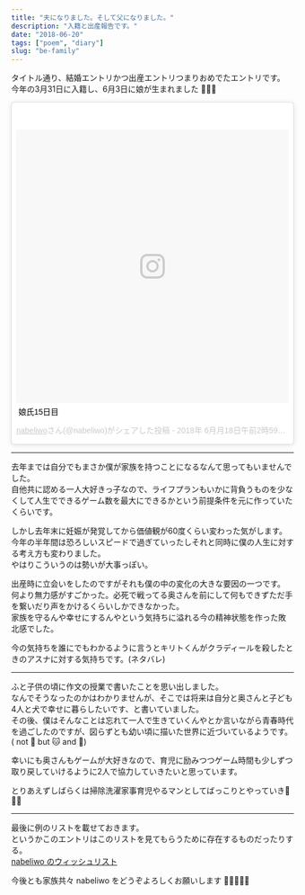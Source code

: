 ```yaml
---
title: "夫になりました。そして父になりました。"
description: "入籍と出産報告です。"
date: "2018-06-20"
tags: ["poem", "diary"]
slug: "be-family"
---
```


タイトル通り、結婚エントリかつ出産エントリつまりおめでたエントリです。  
今年の3月31日に入籍し、6月3日に娘が生まれました :tada::tada::tada:

<div style="display:flex;justify-content:center;">
<blockquote class="instagram-media" data-instgrm-captioned data-instgrm-permalink="https://www.instagram.com/p/BkKW_UPAnFW/" data-instgrm-version="8" style=" background:#FFF; border:0; border-radius:3px; box-shadow:0 0 1px 0 rgba(0,0,0,0.5),0 1px 10px 0 rgba(0,0,0,0.15); margin: 1px; max-width:658px; padding:0; width:99.375%; width:-webkit-calc(100% - 2px); width:calc(100% - 2px);"><div style="padding:8px;"> <div style=" background:#F8F8F8; line-height:0; margin-top:40px; padding:50.0% 0; text-align:center; width:100%;"> <div style=" background:url(data:image/png;base64,iVBORw0KGgoAAAANSUhEUgAAACwAAAAsCAMAAAApWqozAAAABGdBTUEAALGPC/xhBQAAAAFzUkdCAK7OHOkAAAAMUExURczMzPf399fX1+bm5mzY9AMAAADiSURBVDjLvZXbEsMgCES5/P8/t9FuRVCRmU73JWlzosgSIIZURCjo/ad+EQJJB4Hv8BFt+IDpQoCx1wjOSBFhh2XssxEIYn3ulI/6MNReE07UIWJEv8UEOWDS88LY97kqyTliJKKtuYBbruAyVh5wOHiXmpi5we58Ek028czwyuQdLKPG1Bkb4NnM+VeAnfHqn1k4+GPT6uGQcvu2h2OVuIf/gWUFyy8OWEpdyZSa3aVCqpVoVvzZZ2VTnn2wU8qzVjDDetO90GSy9mVLqtgYSy231MxrY6I2gGqjrTY0L8fxCxfCBbhWrsYYAAAAAElFTkSuQmCC); display:block; height:44px; margin:0 auto -44px; position:relative; top:-22px; width:44px;"></div></div> <p style=" margin:8px 0 0 0; padding:0 4px;"> <a href="https://www.instagram.com/p/BkKW_UPAnFW/" style=" color:#000; font-family:Arial,sans-serif; font-size:14px; font-style:normal; font-weight:normal; line-height:17px; text-decoration:none; word-wrap:break-word;" target="_blank">娘氏15日目</a></p> <p style=" color:#c9c8cd; font-family:Arial,sans-serif; font-size:14px; line-height:17px; margin-bottom:0; margin-top:8px; overflow:hidden; padding:8px 0 7px; text-align:center; text-overflow:ellipsis; white-space:nowrap;"><a href="https://www.instagram.com/nabeliwo/" style=" color:#c9c8cd; font-family:Arial,sans-serif; font-size:14px; font-style:normal; font-weight:normal; line-height:17px;" target="_blank"> nabeliwo</a>さん(@nabeliwo)がシェアした投稿 - <time style=" font-family:Arial,sans-serif; font-size:14px; line-height:17px;" datetime="2018-06-18T09:59:43+00:00">2018年 6月月18日午前2時59分PDT</time></p></div></blockquote> <script async defer src="//www.instagram.com/embed.js"></script>
</div>

---

去年までは自分でもまさか僕が家族を持つことになるなんて思ってもいませんでした。  
自他共に認める一人大好きっ子なので、ライフプランもいかに背負うものを少なくして人生でできるゲーム数を最大にできるかという前提条件を元に作っていたくらいです。

しかし去年末に妊娠が発覚してから価値観が60度くらい変わった気がします。  
今年の半年間は恐ろしいスピードで過ぎていったしそれと同時に僕の人生に対する考え方も変わりました。  
やはりこういうのは勢いが大事っぽい。

出産時に立会いをしたのですがそれも僕の中の変化の大きな要因の一つです。  
何より無力感がすごかった。必死で戦ってる奥さんを前にして何もできずただ手を繋いだり声をかけるくらいしかできなかった。  
家族を守るんや幸せにするんやという気持ちに溢れる今の精神状態を作った敗北感でした。

今の気持ちを誰にでもわかるように言うとキリトくんがクラディールを殺したときのアスナに対する気持ちです。(ネタバレ)

---

ふと子供の頃に作文の授業で書いたことを思い出しました。  
なんでそうなったのかはわかりませんが、そこでは将来は自分と奥さんと子ども4人と犬で幸せに暮らしたいです、と書いていました。  
その後、僕はそんなことは忘れて一人で生きていくんやとか言いながら青春時代を過ごしたのですが、図らずとも幼い頃に描いた世界に近づいているようです。( not :dog: but :cat: and :rabbit:)

幸いにも奥さんもゲームが大好きなので、育児に励みつつゲーム時間も少しずつ取り戻していけるように2人で協力していきたいと思っています。

とりあえずしばらくは掃除洗濯家事育児やるマンとしてばっこりとやっていき:muscle::muscle::muscle:

---

最後に例のリストを載せておきます。  
というかこのエントリはこのリストを見てもらうために存在するものだったりする。  
[nabeliwo のウィッシュリスト](https://www.amazon.co.jp/hz/wishlist/ls/21PSWIV5KYH61?&sort=default)


今後とも家族共々 nabeliwo をどうぞよろしくお願いします :man::woman::baby::cat::rabbit:
